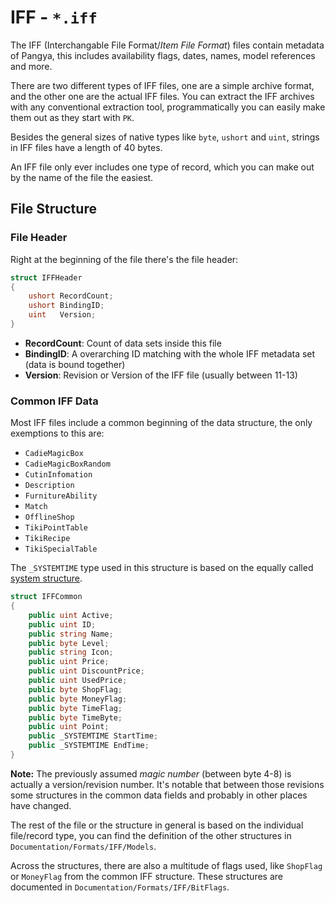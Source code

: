 # IFF - `*.iff`

The IFF (Interchangable File Format/_Item File Format_) files contain metadata of Pangya, this includes availability flags, dates, names, model references and more.

There are two different types of IFF files, one are a simple archive format, and the other one are the actual IFF files. You can extract the IFF archives with any conventional extraction tool, programmatically you can easily make them out as they start with `PK`.

Besides the general sizes of native types like `byte`, `ushort` and `uint`, strings in IFF files have a length of 40 bytes.

An IFF file only ever includes one type of record, which you can make out by the name of the file the easiest.

## File Structure

### File Header

Right at the beginning of the file there's the file header:

```csharp
struct IFFHeader
{
    ushort RecordCount;
    ushort BindingID;
    uint   Version;
}
```

- **RecordCount**: Count of data sets inside this file
- **BindingID**: A overarching ID matching with the whole IFF metadata set (data is bound together)
- **Version**: Revision or Version of the IFF file (usually between 11-13)

### Common IFF Data

Most IFF files include a common beginning of the data structure, the only exemptions to this are:

- `CadieMagicBox`
- `CadieMagicBoxRandom`
- `CutinInfomation`
- `Description`
- `FurnitureAbility`
- `Match`
- `OfflineShop`
- `TikiPointTable`
- `TikiRecipe`
- `TikiSpecialTable`

The `_SYSTEMTIME` type used in this structure is based on the equally called [system structure](<https://msdn.microsoft.com/en-us/library/windows/desktop/ms724950(v=vs.85).aspx>).

```csharp
struct IFFCommon
{
    public uint Active;
    public uint ID;
    public string Name;
    public byte Level;
    public string Icon;
    public uint Price;
    public uint DiscountPrice;
    public uint UsedPrice;
    public byte ShopFlag;
    public byte MoneyFlag;
    public byte TimeFlag;
    public byte TimeByte;
    public uint Point;
    public _SYSTEMTIME StartTime;
    public _SYSTEMTIME EndTime;
}
```

**Note:** The previously assumed _magic number_ (between byte 4-8) is actually a version/revision number. It's notable that between those revisions some structures in the common data fields
and probably in other places have changed.

The rest of the file or the structure in general is based on the individual file/record type, you can find the definition of the other structures in `Documentation/Formats/IFF/Models`.

Across the structures, there are also a multitude of flags used, like `ShopFlag` or `MoneyFlag` from the common IFF structure. These structures are documented in `Documentation/Formats/IFF/BitFlags`.
